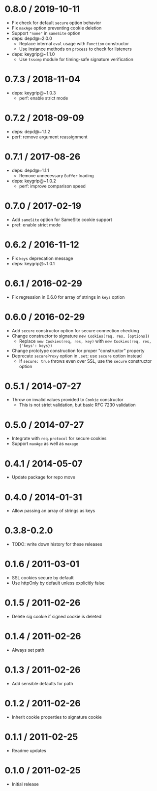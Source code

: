 # 0.8.0 / 2019-10-11

- Fix check for default `secure` option behavior
- Fix `maxAge` option preventing cookie deletion
- Support `"none"` in `sameSite` option
- deps: depd@~2.0.0
  - Replace internal `eval` usage with `Function` constructor
  - Use instance methods on `process` to check for listeners
- deps: keygrip@~1.1.0
  - Use `tsscmp` module for timing-safe signature verification

# 0.7.3 / 2018-11-04

- deps: keygrip@~1.0.3
  - perf: enable strict mode

# 0.7.2 / 2018-09-09

- deps: depd@~1.1.2
- perf: remove argument reassignment

# 0.7.1 / 2017-08-26

- deps: depd@~1.1.1
  - Remove unnecessary `Buffer` loading
- deps: keygrip@~1.0.2
  - perf: improve comparison speed

# 0.7.0 / 2017-02-19

- Add `sameSite` option for SameSite cookie support
- pref: enable strict mode

# 0.6.2 / 2016-11-12

- Fix `keys` deprecation message
- deps: keygrip@~1.0.1

# 0.6.1 / 2016-02-29

- Fix regression in 0.6.0 for array of strings in `keys` option

# 0.6.0 / 2016-02-29

- Add `secure` constructor option for secure connection checking
- Change constructor to signature `new Cookies(req, res, [options])`
  - Replace `new Cookies(req, res, key)` with `new Cookies(req, res, {'keys': keys})`
- Change prototype construction for proper "constructor" property
- Deprecate `secureProxy` option in `.set`; use `secure` option instead
  - If `secure: true` throws even over SSL, use the `secure` constructor option

# 0.5.1 / 2014-07-27

- Throw on invalid values provided to `Cookie` constructor
  - This is not strict validation, but basic RFC 7230 validation

# 0.5.0 / 2014-07-27

- Integrate with `req.protocol` for secure cookies
- Support `maxAge` as well as `maxage`

# 0.4.1 / 2014-05-07

- Update package for repo move

# 0.4.0 / 2014-01-31

- Allow passing an array of strings as keys

# 0.3.8-0.2.0

- TODO: write down history for these releases

# 0.1.6 / 2011-03-01

- SSL cookies secure by default
- Use httpOnly by default unless explicitly false

# 0.1.5 / 2011-02-26

- Delete sig cookie if signed cookie is deleted

# 0.1.4 / 2011-02-26

- Always set path

# 0.1.3 / 2011-02-26

- Add sensible defaults for path

# 0.1.2 / 2011-02-26

- Inherit cookie properties to signature cookie

# 0.1.1 / 2011-02-25

- Readme updates

# 0.1.0 / 2011-02-25

- Initial release

